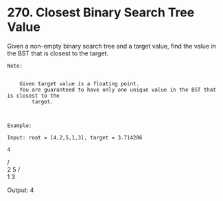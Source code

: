 # 270. Closest Binary Search Tree Value

Given a non-empty binary search tree and a target value, find the value in the BST that is
        closest to the target.

    Note:

    
        Given target value is a floating point.
        You are guaranteed to have only one unique value in the BST that is closest to the
            target.
        
    

    Example:

    Input: root = [4,2,5,1,3], target = 3.714286

    4
   / \
  2   5
 / \
1   3

Output: 4